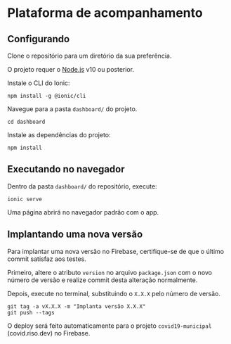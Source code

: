 # Plataforma de acompanhamento

## Configurando

Clone o repositório para um diretório da sua preferência.

O projeto requer o [Node.js](https://nodejs.org) v10 ou posterior.

Instale o CLI do Ionic:

    npm install -g @ionic/cli

Navegue para a pasta `dashboard/` do projeto.

    cd dashboard

Instale as dependências do projeto:

    npm install

## Executando no navegador

Dentro da pasta `dashboard/` do repositório, execute:

    ionic serve

Uma página abrirá no navegador padrão com o app.

## Implantando uma nova versão

Para implantar uma nova versão no Firebase, certifique-se de que o último commit satisfaz aos testes.

Primeiro, altere o atributo `version` no arquivo `package.json` com o novo número de versão e realize commit desta alteração normalmente.

Depois, execute no terminal, substituindo o `X.X.X` pelo número de versão.

    git tag -a vX.X.X -m "Implanta versão X.X.X"
    git push --tags

O deploy será feito automaticamente para o projeto `covid19-municipal` (covid.riso.dev) no Firebase.